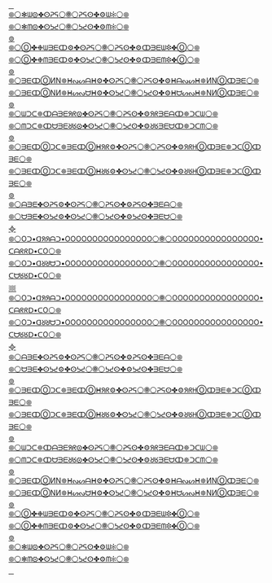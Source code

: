 ﻿[⠀](http://WEB.ARCHIVE.ORG/web/2if_/TBPCHAN.CZ/gd/src/1716539379419-5.txt)\
[𖣠](http://WEB.ARCHIVE.ⓄRG/web/O-YCNEUQERF-HTGNEL-EMIT-O-TIME-LENGTH-FREQUENCY-O.GLITCH.ME)[⚪](http://WEB.ARCHIVE.ⓄRG/web/20240523090428if_/https://iili.io/JsJJlwJ.png)[✻ᗯ⚙✤ⵙᕈᕋ](http://ARCHIVE.IS/VK.COM/club225755043)[⚪](http://WEB.ARCHIVE.ⓄRG/web/20240523090428if_/https://iili.io/JsJJlwJ.png)[🞋](http://WEB.ARCHIVE.ⓄRG/web/O-YCNEUQERF-HTGNEL-EMIT-O-TIME-LENGTH-FREQUENCY-O.GLITCH.ME)[⚪](http://WEB.ARCHIVE.ⓄRG/web/20240523090428if_/https://iili.io/JsJJlwJ.png)[ᕈᕋⵙ✤⚙ᗯ✻](http://ARCHIVE.IS/VK.COM/club225755043)[⚪](http://WEB.ARCHIVE.ⓄRG/web/20240523090428if_/https://iili.io/JsJJlwJ.png)[𖣠](http://WEB.ARCHIVE.ⓄRG/web/O-YCNEUQERF-HTGNEL-EMIT-O-TIME-LENGTH-FREQUENCY-O.GLITCH.ME)\
[𖣠](http://WEB.ARCHIVE.ⓄRG/web/O-YCNEUQERF-HTGNEL-EMIT-O-TIME-LENGTH-FREQUENCY-O.GLITCH.ME)[⚪](http://WEB.ARCHIVE.ⓄRG/web/20240523090428if_/https://iili.io/JsJJlwJ.png)[✻ᗰ⚙✤ⵙᕊᕍ](http://ARCHIVE.IS/VK.COM/club225755043)[⚪](http://WEB.ARCHIVE.ⓄRG/web/20240523090428if_/https://iili.io/JsJJlwJ.png)[🞋](http://WEB.ARCHIVE.ⓄRG/web/O-YCNEUQERF-HTGNEL-EMIT-O-TIME-LENGTH-FREQUENCY-O.GLITCH.ME)[⚪](http://WEB.ARCHIVE.ⓄRG/web/20240523090428if_/https://iili.io/JsJJlwJ.png)[ᕊᕍⵙ✤⚙ᗰ✻](http://ARCHIVE.IS/VK.COM/club225755043)[⚪](http://WEB.ARCHIVE.ⓄRG/web/20240523090428if_/https://iili.io/JsJJlwJ.png)[𖣠](http://WEB.ARCHIVE.ⓄRG/web/O-YCNEUQERF-HTGNEL-EMIT-O-TIME-LENGTH-FREQUENCY-O.GLITCH.ME)\
[⊚](http://ARCHIVE.IS/9BMtN/ec4c6daae0b2288ecdd07c1f9a45b6b541dac6d3.png)\
[𖣠](http://WEB.ARCHIVE.ⓄRG/web/O-YCNEUQERF-HTGNEL-EMIT-O-TIME-LENGTH-FREQUENCY-O.GLITCH.ME)[⚪](http://WEB.ARCHIVE.ⓄRG/web/20240523090428if_/https://iili.io/JsJJlwJ.png)[Ⓞ✤❉ᗯᗱᗴↀ⚙✤ⵙᕈᕋ](http://MEGALODON.JP/?all=1&url=http://web.archive.org/DEV.TO/OOOOOOOOOOOOOOOO/thothathotha-21o2)[⚪](http://WEB.ARCHIVE.ⓄRG/web/20240523090428if_/https://iili.io/JsJJlwJ.png)[🞋](http://WEB.ARCHIVE.ⓄRG/web/O-YCNEUQERF-HTGNEL-EMIT-O-TIME-LENGTH-FREQUENCY-O.GLITCH.ME)[⚪](http://WEB.ARCHIVE.ⓄRG/web/20240523090428if_/https://iili.io/JsJJlwJ.png)[ᕈᕋⵙ✤⚙ↀᗱᗴᗯ❉✤Ⓞ](http://MEGALODON.JP/?all=1&url=http://web.archive.org/DEV.TO/OOOOOOOOOOOOOOOO/thothathotha-21o2)[⚪](http://WEB.ARCHIVE.ⓄRG/web/20240523090428if_/https://iili.io/JsJJlwJ.png)[𖣠](http://WEB.ARCHIVE.ⓄRG/web/O-YCNEUQERF-HTGNEL-EMIT-O-TIME-LENGTH-FREQUENCY-O.GLITCH.ME)\
[𖣠](http://WEB.ARCHIVE.ⓄRG/web/O-YCNEUQERF-HTGNEL-EMIT-O-TIME-LENGTH-FREQUENCY-O.GLITCH.ME)[⚪](http://WEB.ARCHIVE.ⓄRG/web/20240523090428if_/https://iili.io/JsJJlwJ.png)[Ⓞ✤❉ᗰᗱᗴↀ⚙✤ⵙᕊᕍ](http://MEGALODON.JP/?all=1&url=http://web.archive.org/DEV.TO/OOOOOOOOOOOOOOOO/thothathotha-21o2)[⚪](http://WEB.ARCHIVE.ⓄRG/web/20240523090428if_/https://iili.io/JsJJlwJ.png)[🞋](http://WEB.ARCHIVE.ⓄRG/web/O-YCNEUQERF-HTGNEL-EMIT-O-TIME-LENGTH-FREQUENCY-O.GLITCH.ME)[⚪](http://WEB.ARCHIVE.ⓄRG/web/20240523090428if_/https://iili.io/JsJJlwJ.png)[ᕊᕍⵙ✤⚙ↀᗱᗴᗰ❉✤Ⓞ](http://MEGALODON.JP/?all=1&url=http://web.archive.org/DEV.TO/OOOOOOOOOOOOOOOO/thothathotha-21o2)[⚪](http://WEB.ARCHIVE.ⓄRG/web/20240523090428if_/https://iili.io/JsJJlwJ.png)[𖣠](http://WEB.ARCHIVE.ⓄRG/web/O-YCNEUQERF-HTGNEL-EMIT-O-TIME-LENGTH-FREQUENCY-O.GLITCH.ME)\
[⊚](http://ARCHIVE.IS/9BMtN/ec4c6daae0b2288ecdd07c1f9a45b6b541dac6d3.png)\
[𖣠](http://WEB.ARCHIVE.ⓄRG/web/O-YCNEUQERF-HTGNEL-EMIT-O-TIME-LENGTH-FREQUENCY-O.GLITCH.ME)[⚪](http://WEB.ARCHIVE.ⓄRG/web/20240523090428if_/https://iili.io/JsJJlwJ.png)[ᗱᗴↀⓄИN𖣓ᕼᔓᔕᗩᕼ⚙✤ⵙᕈᕋ](http://MEGALⓄDⓄN.JP/?all=1&url=http://web.archive.org/OOOOOOOOOOOOOOOO.HASHNODE.DEV/o-secnatsni-gnitsoh-yrotisoper-tig-o-git-repository-hosting-instances-o)[⚪](http://WEB.ARCHIVE.ⓄRG/web/20240523090428if_/https://iili.io/JsJJlwJ.png)[🞋](http://WEB.ARCHIVE.ⓄRG/web/O-YCNEUQERF-HTGNEL-EMIT-O-TIME-LENGTH-FREQUENCY-O.GLITCH.ME)[⚪](http://WEB.ARCHIVE.ⓄRG/web/20240523090428if_/https://iili.io/JsJJlwJ.png)[ᕈᕋⵙ✤⚙ᕼᗩᔓᔕᕼ𖣓ИNⓄↀᗱᗴ](http://MEGALⓄDⓄN.JP/?all=1&url=http://web.archive.org/OOOOOOOOOOOOOOOO.HASHNODE.DEV/o-secnatsni-gnitsoh-yrotisoper-tig-o-git-repository-hosting-instances-o)[⚪](http://WEB.ARCHIVE.ⓄRG/web/20240523090428if_/https://iili.io/JsJJlwJ.png)[𖣠](http://WEB.ARCHIVE.ⓄRG/web/O-YCNEUQERF-HTGNEL-EMIT-O-TIME-LENGTH-FREQUENCY-O.GLITCH.ME)\
[𖣠](http://WEB.ARCHIVE.ⓄRG/web/O-YCNEUQERF-HTGNEL-EMIT-O-TIME-LENGTH-FREQUENCY-O.GLITCH.ME)[⚪](http://WEB.ARCHIVE.ⓄRG/web/20240523090428if_/https://iili.io/JsJJlwJ.png)[ᗱᗴↀⓄNИ𖣓ᕼᔕᔓᗨᕼ⚙✤ⵙᕊᕍ](http://MEGALⓄDⓄN.JP/?all=1&url=http://web.archive.org/OOOOOOOOOOOOOOOO.HASHNODE.DEV/o-secnatsni-gnitsoh-yrotisoper-tig-o-git-repository-hosting-instances-o)[⚪](http://WEB.ARCHIVE.ⓄRG/web/20240523090428if_/https://iili.io/JsJJlwJ.png)[🞋](http://WEB.ARCHIVE.ⓄRG/web/O-YCNEUQERF-HTGNEL-EMIT-O-TIME-LENGTH-FREQUENCY-O.GLITCH.ME)[⚪](http://WEB.ARCHIVE.ⓄRG/web/20240523090428if_/https://iili.io/JsJJlwJ.png)[ᕊᕍⵙ✤⚙ᕼᗨᔕᔓᕼ𖣓NИⓄↀᗱᗴ](http://MEGALⓄDⓄN.JP/?all=1&url=http://web.archive.org/OOOOOOOOOOOOOOOO.HASHNODE.DEV/o-secnatsni-gnitsoh-yrotisoper-tig-o-git-repository-hosting-instances-o)[⚪](http://WEB.ARCHIVE.ⓄRG/web/20240523090428if_/https://iili.io/JsJJlwJ.png)[𖣠](http://WEB.ARCHIVE.ⓄRG/web/O-YCNEUQERF-HTGNEL-EMIT-O-TIME-LENGTH-FREQUENCY-O.GLITCH.ME)\
[⊚](http://ARCHIVE.IS/9BMtN/ec4c6daae0b2288ecdd07c1f9a45b6b541dac6d3.png)\
[𖣠](http://WEB.ARCHIVE.ⓄRG/web/O-YCNEUQERF-HTGNEL-EMIT-O-TIME-LENGTH-FREQUENCY-O.GLITCH.ME)[⚪](http://WEB.ARCHIVE.ⓄRG/web/20240523090428if_/https://iili.io/JsJJlwJ.png)[ᗯᑐᑕ𖣓ↀᗩᗱᗴᖆᖇ⚙✤ⵙᕈᕋ](http://ARCHIVE.IS/READ.CV/oooooooooooooooo/o----------------secnatsni----gnitsoh----yrotisoper----tig----------------o----------------git----repository----hosting----instances----------------o)[⚪](http://WEB.ARCHIVE.ⓄRG/web/20240523090428if_/https://iili.io/JsJJlwJ.png)[🞋](http://WEB.ARCHIVE.ⓄRG/web/O-YCNEUQERF-HTGNEL-EMIT-O-TIME-LENGTH-FREQUENCY-O.GLITCH.ME)[⚪](http://WEB.ARCHIVE.ⓄRG/web/20240523090428if_/https://iili.io/JsJJlwJ.png)[ᕈᕋⵙ✤⚙ᖆᖇᗱᗴᗩↀ𖣓ᑐᑕᗯ](http://ARCHIVE.IS/READ.CV/oooooooooooooooo/o----------------secnatsni----gnitsoh----yrotisoper----tig----------------o----------------git----repository----hosting----instances----------------o)[⚪](http://WEB.ARCHIVE.ⓄRG/web/20240523090428if_/https://iili.io/JsJJlwJ.png)[𖣠](http://WEB.ARCHIVE.ⓄRG/web/O-YCNEUQERF-HTGNEL-EMIT-O-TIME-LENGTH-FREQUENCY-O.GLITCH.ME)\
[𖣠](http://WEB.ARCHIVE.ⓄRG/web/O-YCNEUQERF-HTGNEL-EMIT-O-TIME-LENGTH-FREQUENCY-O.GLITCH.ME)[⚪](http://WEB.ARCHIVE.ⓄRG/web/20240523090428if_/https://iili.io/JsJJlwJ.png)[ᗰᑐᑕ𖣓ↀᗨᗱᗴᖈᖉ⚙✤ⵙᕊᕍ](http://ARCHIVE.IS/READ.CV/oooooooooooooooo/o----------------secnatsni----gnitsoh----yrotisoper----tig----------------o----------------git----repository----hosting----instances----------------o)[⚪](http://WEB.ARCHIVE.ⓄRG/web/20240523090428if_/https://iili.io/JsJJlwJ.png)[🞋](http://WEB.ARCHIVE.ⓄRG/web/O-YCNEUQERF-HTGNEL-EMIT-O-TIME-LENGTH-FREQUENCY-O.GLITCH.ME)[⚪](http://WEB.ARCHIVE.ⓄRG/web/20240523090428if_/https://iili.io/JsJJlwJ.png)[ᕊᕍⵙ✤⚙ᖈᖉᗱᗴᗨↀ𖣓ᑐᑕᗰ](http://ARCHIVE.IS/READ.CV/oooooooooooooooo/o----------------secnatsni----gnitsoh----yrotisoper----tig----------------o----------------git----repository----hosting----instances----------------o)[⚪](http://WEB.ARCHIVE.ⓄRG/web/20240523090428if_/https://iili.io/JsJJlwJ.png)[𖣠](http://WEB.ARCHIVE.ⓄRG/web/O-YCNEUQERF-HTGNEL-EMIT-O-TIME-LENGTH-FREQUENCY-O.GLITCH.ME)\
[⊚](http://ARCHIVE.IS/9BMtN/ec4c6daae0b2288ecdd07c1f9a45b6b541dac6d3.png)\
[𖣠](http://WEB.ARCHIVE.ⓄRG/web/O-YCNEUQERF-HTGNEL-EMIT-O-TIME-LENGTH-FREQUENCY-O.GLITCH.ME)[⚪](http://WEB.ARCHIVE.ⓄRG/web/20240523090428if_/https://iili.io/JsJJlwJ.png)[ᗱᗴↀⓄᑐᑕ𖣓ᗱᗴↀⓄᕼᖆᖇ⚙✤ⵙᕈᕋ](http://WEB.ARCHIVE.ⓄRG/web/2/CODE.RHODECODE.COM/u/O/O/O/files/%E2%A0%80/%F0%96%A3%A0%E2%9A%AA%E1%94%93%E1%94%95%E1%B4%A5%E1%97%B1%E1%97%B4%E1%99%81%E1%97%A9%E2%9C%A4%E1%94%93%E1%94%95%D0%98N%EA%96%B4%E2%9A%AA%F0%94%97%A2%E2%9A%AA%F0%9F%9E%8B%E2%9A%AA%F0%94%97%A2%E2%9A%AA%EA%96%B4%D0%98N%E1%94%93%E1%94%95%E2%9C%A4%E1%97%A9%E1%99%81%E1%97%B1%E1%97%B4%E1%B4%A5%E1%94%93%E1%94%95%E2%9A%AA%F0%96%A3%A0/%F0%96%A3%A0%E2%9A%AA%E1%94%93%E1%94%95%E1%97%B1%E1%97%B4%E1%91%90%E1%91%95%D0%98N%E1%97%A9%E2%9C%A4%E1%94%93%E1%94%95%D0%98N%E2%B5%99%F0%96%A3%93%E1%95%A4%E1%95%A6%D0%98N%E2%B5%99%E2%9C%A4%E1%94%93%E1%94%95%E2%93%84%EC%98%B7%F0%96%A3%93%E1%A8%9F%E1%B4%A5%E2%93%84%E2%9C%A4%E2%B5%99%E1%94%93%E1%94%95%E2%93%84%DF%A6%E1%97%B1%E1%97%B4%E1%B4%A5%F0%96%A3%93%E2%9C%A4%E2%B5%99%E1%95%A4%E1%95%A6%E2%9A%AA%F0%94%97%A2%E2%9A%AA%F0%9F%9E%8B%E2%9A%AA%F0%94%97%A2%E2%9A%AA%E1%95%A4%E1%95%A6%E2%B5%99%E2%9C%A4%F0%96%A3%93%E1%B4%A5%E1%97%B1%E1%97%B4%DF%A6%E2%93%84%E1%94%93%E1%94%95%E2%B5%99%E2%9C%A4%E2%93%84%E1%B4%A5%E1%A8%9F%F0%96%A3%93%EC%98%B7%E2%93%84%E1%94%93%E1%94%95%E2%9C%A4%E2%B5%99%D0%98N%E1%95%A4%E1%95%A6%F0%96%A3%93%E2%B5%99%D0%98N%E1%94%93%E1%94%95%E2%9C%A4%E1%97%A9%D0%98N%E1%91%90%E1%91%95%E1%97%B1%E1%97%B4%E1%94%93%E1%94%95%E2%9A%AA%F0%96%A3%A0)[⚪](http://WEB.ARCHIVE.ⓄRG/web/20240523090428if_/https://iili.io/JsJJlwJ.png)[🞋](http://WEB.ARCHIVE.ⓄRG/web/O-YCNEUQERF-HTGNEL-EMIT-O-TIME-LENGTH-FREQUENCY-O.GLITCH.ME)[⚪](http://WEB.ARCHIVE.ⓄRG/web/20240523090428if_/https://iili.io/JsJJlwJ.png)[ᕈᕋⵙ✤⚙ᖆᖇᕼⓄↀᗱᗴ𖣓ᑐᑕⓄↀᗱᗴ](http://WEB.ARCHIVE.ⓄRG/web/2/CODE.RHODECODE.COM/u/O/O/O/files/%E2%A0%80/%F0%96%A3%A0%E2%9A%AA%E1%94%93%E1%94%95%E1%B4%A5%E1%97%B1%E1%97%B4%E1%99%81%E1%97%A9%E2%9C%A4%E1%94%93%E1%94%95%D0%98N%EA%96%B4%E2%9A%AA%F0%94%97%A2%E2%9A%AA%F0%9F%9E%8B%E2%9A%AA%F0%94%97%A2%E2%9A%AA%EA%96%B4%D0%98N%E1%94%93%E1%94%95%E2%9C%A4%E1%97%A9%E1%99%81%E1%97%B1%E1%97%B4%E1%B4%A5%E1%94%93%E1%94%95%E2%9A%AA%F0%96%A3%A0/%F0%96%A3%A0%E2%9A%AA%E1%94%93%E1%94%95%E1%97%B1%E1%97%B4%E1%91%90%E1%91%95%D0%98N%E1%97%A9%E2%9C%A4%E1%94%93%E1%94%95%D0%98N%E2%B5%99%F0%96%A3%93%E1%95%A4%E1%95%A6%D0%98N%E2%B5%99%E2%9C%A4%E1%94%93%E1%94%95%E2%93%84%EC%98%B7%F0%96%A3%93%E1%A8%9F%E1%B4%A5%E2%93%84%E2%9C%A4%E2%B5%99%E1%94%93%E1%94%95%E2%93%84%DF%A6%E1%97%B1%E1%97%B4%E1%B4%A5%F0%96%A3%93%E2%9C%A4%E2%B5%99%E1%95%A4%E1%95%A6%E2%9A%AA%F0%94%97%A2%E2%9A%AA%F0%9F%9E%8B%E2%9A%AA%F0%94%97%A2%E2%9A%AA%E1%95%A4%E1%95%A6%E2%B5%99%E2%9C%A4%F0%96%A3%93%E1%B4%A5%E1%97%B1%E1%97%B4%DF%A6%E2%93%84%E1%94%93%E1%94%95%E2%B5%99%E2%9C%A4%E2%93%84%E1%B4%A5%E1%A8%9F%F0%96%A3%93%EC%98%B7%E2%93%84%E1%94%93%E1%94%95%E2%9C%A4%E2%B5%99%D0%98N%E1%95%A4%E1%95%A6%F0%96%A3%93%E2%B5%99%D0%98N%E1%94%93%E1%94%95%E2%9C%A4%E1%97%A9%D0%98N%E1%91%90%E1%91%95%E1%97%B1%E1%97%B4%E1%94%93%E1%94%95%E2%9A%AA%F0%96%A3%A0)[⚪](http://WEB.ARCHIVE.ⓄRG/web/20240523090428if_/https://iili.io/JsJJlwJ.png)[𖣠](http://WEB.ARCHIVE.ⓄRG/web/O-YCNEUQERF-HTGNEL-EMIT-O-TIME-LENGTH-FREQUENCY-O.GLITCH.ME)\
[𖣠](http://WEB.ARCHIVE.ⓄRG/web/O-YCNEUQERF-HTGNEL-EMIT-O-TIME-LENGTH-FREQUENCY-O.GLITCH.ME)[⚪](http://WEB.ARCHIVE.ⓄRG/web/20240523090428if_/https://iili.io/JsJJlwJ.png)[ᗱᗴↀⓄᑐᑕ𖣓ᗱᗴↀⓄᕼᖈᖉ⚙✤ⵙᕊᕍ](http://WEB.ARCHIVE.ⓄRG/web/2/CODE.RHODECODE.COM/u/O/O/O/files/%E2%A0%80/%F0%96%A3%A0%E2%9A%AA%E1%94%93%E1%94%95%E1%B4%A5%E1%97%B1%E1%97%B4%E1%99%81%E1%97%A9%E2%9C%A4%E1%94%93%E1%94%95%D0%98N%EA%96%B4%E2%9A%AA%F0%94%97%A2%E2%9A%AA%F0%9F%9E%8B%E2%9A%AA%F0%94%97%A2%E2%9A%AA%EA%96%B4%D0%98N%E1%94%93%E1%94%95%E2%9C%A4%E1%97%A9%E1%99%81%E1%97%B1%E1%97%B4%E1%B4%A5%E1%94%93%E1%94%95%E2%9A%AA%F0%96%A3%A0/%F0%96%A3%A0%E2%9A%AA%E1%94%93%E1%94%95%E1%97%B1%E1%97%B4%E1%91%90%E1%91%95%D0%98N%E1%97%A9%E2%9C%A4%E1%94%93%E1%94%95%D0%98N%E2%B5%99%F0%96%A3%93%E1%95%A4%E1%95%A6%D0%98N%E2%B5%99%E2%9C%A4%E1%94%93%E1%94%95%E2%93%84%EC%98%B7%F0%96%A3%93%E1%A8%9F%E1%B4%A5%E2%93%84%E2%9C%A4%E2%B5%99%E1%94%93%E1%94%95%E2%93%84%DF%A6%E1%97%B1%E1%97%B4%E1%B4%A5%F0%96%A3%93%E2%9C%A4%E2%B5%99%E1%95%A4%E1%95%A6%E2%9A%AA%F0%94%97%A2%E2%9A%AA%F0%9F%9E%8B%E2%9A%AA%F0%94%97%A2%E2%9A%AA%E1%95%A4%E1%95%A6%E2%B5%99%E2%9C%A4%F0%96%A3%93%E1%B4%A5%E1%97%B1%E1%97%B4%DF%A6%E2%93%84%E1%94%93%E1%94%95%E2%B5%99%E2%9C%A4%E2%93%84%E1%B4%A5%E1%A8%9F%F0%96%A3%93%EC%98%B7%E2%93%84%E1%94%93%E1%94%95%E2%9C%A4%E2%B5%99%D0%98N%E1%95%A4%E1%95%A6%F0%96%A3%93%E2%B5%99%D0%98N%E1%94%93%E1%94%95%E2%9C%A4%E1%97%A9%D0%98N%E1%91%90%E1%91%95%E1%97%B1%E1%97%B4%E1%94%93%E1%94%95%E2%9A%AA%F0%96%A3%A0)[⚪](http://WEB.ARCHIVE.ⓄRG/web/20240523090428if_/https://iili.io/JsJJlwJ.png)[🞋](http://WEB.ARCHIVE.ⓄRG/web/O-YCNEUQERF-HTGNEL-EMIT-O-TIME-LENGTH-FREQUENCY-O.GLITCH.ME)[⚪](http://WEB.ARCHIVE.ⓄRG/web/20240523090428if_/https://iili.io/JsJJlwJ.png)[ᕊᕍⵙ✤⚙ᖈᖉᕼⓄↀᗱᗴ𖣓ᑐᑕⓄↀᗱᗴ](http://WEB.ARCHIVE.ⓄRG/web/2/CODE.RHODECODE.COM/u/O/O/O/files/%E2%A0%80/%F0%96%A3%A0%E2%9A%AA%E1%94%93%E1%94%95%E1%B4%A5%E1%97%B1%E1%97%B4%E1%99%81%E1%97%A9%E2%9C%A4%E1%94%93%E1%94%95%D0%98N%EA%96%B4%E2%9A%AA%F0%94%97%A2%E2%9A%AA%F0%9F%9E%8B%E2%9A%AA%F0%94%97%A2%E2%9A%AA%EA%96%B4%D0%98N%E1%94%93%E1%94%95%E2%9C%A4%E1%97%A9%E1%99%81%E1%97%B1%E1%97%B4%E1%B4%A5%E1%94%93%E1%94%95%E2%9A%AA%F0%96%A3%A0/%F0%96%A3%A0%E2%9A%AA%E1%94%93%E1%94%95%E1%97%B1%E1%97%B4%E1%91%90%E1%91%95%D0%98N%E1%97%A9%E2%9C%A4%E1%94%93%E1%94%95%D0%98N%E2%B5%99%F0%96%A3%93%E1%95%A4%E1%95%A6%D0%98N%E2%B5%99%E2%9C%A4%E1%94%93%E1%94%95%E2%93%84%EC%98%B7%F0%96%A3%93%E1%A8%9F%E1%B4%A5%E2%93%84%E2%9C%A4%E2%B5%99%E1%94%93%E1%94%95%E2%93%84%DF%A6%E1%97%B1%E1%97%B4%E1%B4%A5%F0%96%A3%93%E2%9C%A4%E2%B5%99%E1%95%A4%E1%95%A6%E2%9A%AA%F0%94%97%A2%E2%9A%AA%F0%9F%9E%8B%E2%9A%AA%F0%94%97%A2%E2%9A%AA%E1%95%A4%E1%95%A6%E2%B5%99%E2%9C%A4%F0%96%A3%93%E1%B4%A5%E1%97%B1%E1%97%B4%DF%A6%E2%93%84%E1%94%93%E1%94%95%E2%B5%99%E2%9C%A4%E2%93%84%E1%B4%A5%E1%A8%9F%F0%96%A3%93%EC%98%B7%E2%93%84%E1%94%93%E1%94%95%E2%9C%A4%E2%B5%99%D0%98N%E1%95%A4%E1%95%A6%F0%96%A3%93%E2%B5%99%D0%98N%E1%94%93%E1%94%95%E2%9C%A4%E1%97%A9%D0%98N%E1%91%90%E1%91%95%E1%97%B1%E1%97%B4%E1%94%93%E1%94%95%E2%9A%AA%F0%96%A3%A0)[⚪](http://WEB.ARCHIVE.ⓄRG/web/20240523090428if_/https://iili.io/JsJJlwJ.png)[𖣠](http://WEB.ARCHIVE.ⓄRG/web/O-YCNEUQERF-HTGNEL-EMIT-O-TIME-LENGTH-FREQUENCY-O.GLITCH.ME)\
[⊚](http://ARCHIVE.IS/9BMtN/ec4c6daae0b2288ecdd07c1f9a45b6b541dac6d3.png)\
[𖣠](http://WEB.ARCHIVE.ⓄRG/web/O-YCNEUQERF-HTGNEL-EMIT-O-TIME-LENGTH-FREQUENCY-O.GLITCH.ME)[⚪](http://WEB.ARCHIVE.ⓄRG/web/20240523090428if_/https://iili.io/JsJJlwJ.png)[ᗩᗱᗴ✤ⵙᕈᕋ⚙✤ⵙᕈᕋ](http://WEB.ARCHIVE.ⓄRG/web/2/GITEA.LOLUMI.COM/O/O/blame/branch/%E2%A0%80/%F0%96%A3%A0%E2%9A%AA%E1%94%93%E1%94%95%E1%B4%A5%E1%97%B1%E1%97%B4%E1%99%81%E1%97%A9%E2%9C%A4%E1%94%93%E1%94%95%D0%98N%EA%96%B4%E2%9A%AA%F0%94%97%A2%E2%9A%AA%F0%9F%9E%8B%E2%9A%AA%F0%94%97%A2%E2%9A%AA%EA%96%B4%D0%98N%E1%94%93%E1%94%95%E2%9C%A4%E1%97%A9%E1%99%81%E1%97%B1%E1%97%B4%E1%B4%A5%E1%94%93%E1%94%95%E2%9A%AA%F0%96%A3%A0/%F0%96%A3%A0%E2%9A%AA%E1%94%93%E1%94%95%E1%97%B1%E1%97%B4%E1%91%90%E1%91%95%D0%98N%E1%97%A9%E2%9C%A4%E1%94%93%E1%94%95%D0%98N%E2%B5%99%F0%96%A3%93%E1%95%A4%E1%95%A6%D0%98N%E2%B5%99%E2%9C%A4%E1%94%93%E1%94%95%E2%93%84%EC%98%B7%F0%96%A3%93%E1%A8%9F%E1%B4%A5%E2%93%84%E2%9C%A4%E2%B5%99%E1%94%93%E1%94%95%E2%93%84%DF%A6%E1%97%B1%E1%97%B4%E1%B4%A5%F0%96%A3%93%E2%9C%A4%E2%B5%99%E1%95%A4%E1%95%A6%E2%9A%AA%F0%94%97%A2%E2%9A%AA%F0%9F%9E%8B%E2%9A%AA%F0%94%97%A2%E2%9A%AA%E1%95%A4%E1%95%A6%E2%B5%99%E2%9C%A4%F0%96%A3%93%E1%B4%A5%E1%97%B1%E1%97%B4%DF%A6%E2%93%84%E1%94%93%E1%94%95%E2%B5%99%E2%9C%A4%E2%93%84%E1%B4%A5%E1%A8%9F%F0%96%A3%93%EC%98%B7%E2%93%84%E1%94%93%E1%94%95%E2%9C%A4%E2%B5%99%D0%98N%E1%95%A4%E1%95%A6%F0%96%A3%93%E2%B5%99%D0%98N%E1%94%93%E1%94%95%E2%9C%A4%E1%97%A9%D0%98N%E1%91%90%E1%91%95%E1%97%B1%E1%97%B4%E1%94%93%E1%94%95%E2%9A%AA%F0%96%A3%A0)[⚪](http://WEB.ARCHIVE.ⓄRG/web/20240523090428if_/https://iili.io/JsJJlwJ.png)[🞋](http://WEB.ARCHIVE.ⓄRG/web/O-YCNEUQERF-HTGNEL-EMIT-O-TIME-LENGTH-FREQUENCY-O.GLITCH.ME)[⚪](http://WEB.ARCHIVE.ⓄRG/web/20240523090428if_/https://iili.io/JsJJlwJ.png)[ᕈᕋⵙ✤⚙ᕈᕋⵙ✤ᗱᗴᗩ](http://WEB.ARCHIVE.ⓄRG/web/2/GITEA.LOLUMI.COM/O/O/blame/branch/%E2%A0%80/%F0%96%A3%A0%E2%9A%AA%E1%94%93%E1%94%95%E1%B4%A5%E1%97%B1%E1%97%B4%E1%99%81%E1%97%A9%E2%9C%A4%E1%94%93%E1%94%95%D0%98N%EA%96%B4%E2%9A%AA%F0%94%97%A2%E2%9A%AA%F0%9F%9E%8B%E2%9A%AA%F0%94%97%A2%E2%9A%AA%EA%96%B4%D0%98N%E1%94%93%E1%94%95%E2%9C%A4%E1%97%A9%E1%99%81%E1%97%B1%E1%97%B4%E1%B4%A5%E1%94%93%E1%94%95%E2%9A%AA%F0%96%A3%A0/%F0%96%A3%A0%E2%9A%AA%E1%94%93%E1%94%95%E1%97%B1%E1%97%B4%E1%91%90%E1%91%95%D0%98N%E1%97%A9%E2%9C%A4%E1%94%93%E1%94%95%D0%98N%E2%B5%99%F0%96%A3%93%E1%95%A4%E1%95%A6%D0%98N%E2%B5%99%E2%9C%A4%E1%94%93%E1%94%95%E2%93%84%EC%98%B7%F0%96%A3%93%E1%A8%9F%E1%B4%A5%E2%93%84%E2%9C%A4%E2%B5%99%E1%94%93%E1%94%95%E2%93%84%DF%A6%E1%97%B1%E1%97%B4%E1%B4%A5%F0%96%A3%93%E2%9C%A4%E2%B5%99%E1%95%A4%E1%95%A6%E2%9A%AA%F0%94%97%A2%E2%9A%AA%F0%9F%9E%8B%E2%9A%AA%F0%94%97%A2%E2%9A%AA%E1%95%A4%E1%95%A6%E2%B5%99%E2%9C%A4%F0%96%A3%93%E1%B4%A5%E1%97%B1%E1%97%B4%DF%A6%E2%93%84%E1%94%93%E1%94%95%E2%B5%99%E2%9C%A4%E2%93%84%E1%B4%A5%E1%A8%9F%F0%96%A3%93%EC%98%B7%E2%93%84%E1%94%93%E1%94%95%E2%9C%A4%E2%B5%99%D0%98N%E1%95%A4%E1%95%A6%F0%96%A3%93%E2%B5%99%D0%98N%E1%94%93%E1%94%95%E2%9C%A4%E1%97%A9%D0%98N%E1%91%90%E1%91%95%E1%97%B1%E1%97%B4%E1%94%93%E1%94%95%E2%9A%AA%F0%96%A3%A0)[⚪](http://WEB.ARCHIVE.ⓄRG/web/20240523090428if_/https://iili.io/JsJJlwJ.png)[𖣠](http://WEB.ARCHIVE.ⓄRG/web/O-YCNEUQERF-HTGNEL-EMIT-O-TIME-LENGTH-FREQUENCY-O.GLITCH.ME)\
[𖣠](http://WEB.ARCHIVE.ⓄRG/web/O-YCNEUQERF-HTGNEL-EMIT-O-TIME-LENGTH-FREQUENCY-O.GLITCH.ME)[⚪](http://WEB.ARCHIVE.ⓄRG/web/20240523090428if_/https://iili.io/JsJJlwJ.png)[ᗨᗱᗴ✤ⵙᕊᕍ⚙✤ⵙᕊᕍ](http://WEB.ARCHIVE.ⓄRG/web/2/GITEA.LOLUMI.COM/O/O/blame/branch/%E2%A0%80/%F0%96%A3%A0%E2%9A%AA%E1%94%93%E1%94%95%E1%B4%A5%E1%97%B1%E1%97%B4%E1%99%81%E1%97%A9%E2%9C%A4%E1%94%93%E1%94%95%D0%98N%EA%96%B4%E2%9A%AA%F0%94%97%A2%E2%9A%AA%F0%9F%9E%8B%E2%9A%AA%F0%94%97%A2%E2%9A%AA%EA%96%B4%D0%98N%E1%94%93%E1%94%95%E2%9C%A4%E1%97%A9%E1%99%81%E1%97%B1%E1%97%B4%E1%B4%A5%E1%94%93%E1%94%95%E2%9A%AA%F0%96%A3%A0/%F0%96%A3%A0%E2%9A%AA%E1%94%93%E1%94%95%E1%97%B1%E1%97%B4%E1%91%90%E1%91%95%D0%98N%E1%97%A9%E2%9C%A4%E1%94%93%E1%94%95%D0%98N%E2%B5%99%F0%96%A3%93%E1%95%A4%E1%95%A6%D0%98N%E2%B5%99%E2%9C%A4%E1%94%93%E1%94%95%E2%93%84%EC%98%B7%F0%96%A3%93%E1%A8%9F%E1%B4%A5%E2%93%84%E2%9C%A4%E2%B5%99%E1%94%93%E1%94%95%E2%93%84%DF%A6%E1%97%B1%E1%97%B4%E1%B4%A5%F0%96%A3%93%E2%9C%A4%E2%B5%99%E1%95%A4%E1%95%A6%E2%9A%AA%F0%94%97%A2%E2%9A%AA%F0%9F%9E%8B%E2%9A%AA%F0%94%97%A2%E2%9A%AA%E1%95%A4%E1%95%A6%E2%B5%99%E2%9C%A4%F0%96%A3%93%E1%B4%A5%E1%97%B1%E1%97%B4%DF%A6%E2%93%84%E1%94%93%E1%94%95%E2%B5%99%E2%9C%A4%E2%93%84%E1%B4%A5%E1%A8%9F%F0%96%A3%93%EC%98%B7%E2%93%84%E1%94%93%E1%94%95%E2%9C%A4%E2%B5%99%D0%98N%E1%95%A4%E1%95%A6%F0%96%A3%93%E2%B5%99%D0%98N%E1%94%93%E1%94%95%E2%9C%A4%E1%97%A9%D0%98N%E1%91%90%E1%91%95%E1%97%B1%E1%97%B4%E1%94%93%E1%94%95%E2%9A%AA%F0%96%A3%A0)[⚪](http://WEB.ARCHIVE.ⓄRG/web/20240523090428if_/https://iili.io/JsJJlwJ.png)[🞋](http://WEB.ARCHIVE.ⓄRG/web/O-YCNEUQERF-HTGNEL-EMIT-O-TIME-LENGTH-FREQUENCY-O.GLITCH.ME)[⚪](http://WEB.ARCHIVE.ⓄRG/web/20240523090428if_/https://iili.io/JsJJlwJ.png)[ᕊᕍⵙ✤⚙ᕊᕍⵙ✤ᗱᗴᗨ](http://WEB.ARCHIVE.ⓄRG/web/2/GITEA.LOLUMI.COM/O/O/blame/branch/%E2%A0%80/%F0%96%A3%A0%E2%9A%AA%E1%94%93%E1%94%95%E1%B4%A5%E1%97%B1%E1%97%B4%E1%99%81%E1%97%A9%E2%9C%A4%E1%94%93%E1%94%95%D0%98N%EA%96%B4%E2%9A%AA%F0%94%97%A2%E2%9A%AA%F0%9F%9E%8B%E2%9A%AA%F0%94%97%A2%E2%9A%AA%EA%96%B4%D0%98N%E1%94%93%E1%94%95%E2%9C%A4%E1%97%A9%E1%99%81%E1%97%B1%E1%97%B4%E1%B4%A5%E1%94%93%E1%94%95%E2%9A%AA%F0%96%A3%A0/%F0%96%A3%A0%E2%9A%AA%E1%94%93%E1%94%95%E1%97%B1%E1%97%B4%E1%91%90%E1%91%95%D0%98N%E1%97%A9%E2%9C%A4%E1%94%93%E1%94%95%D0%98N%E2%B5%99%F0%96%A3%93%E1%95%A4%E1%95%A6%D0%98N%E2%B5%99%E2%9C%A4%E1%94%93%E1%94%95%E2%93%84%EC%98%B7%F0%96%A3%93%E1%A8%9F%E1%B4%A5%E2%93%84%E2%9C%A4%E2%B5%99%E1%94%93%E1%94%95%E2%93%84%DF%A6%E1%97%B1%E1%97%B4%E1%B4%A5%F0%96%A3%93%E2%9C%A4%E2%B5%99%E1%95%A4%E1%95%A6%E2%9A%AA%F0%94%97%A2%E2%9A%AA%F0%9F%9E%8B%E2%9A%AA%F0%94%97%A2%E2%9A%AA%E1%95%A4%E1%95%A6%E2%B5%99%E2%9C%A4%F0%96%A3%93%E1%B4%A5%E1%97%B1%E1%97%B4%DF%A6%E2%93%84%E1%94%93%E1%94%95%E2%B5%99%E2%9C%A4%E2%93%84%E1%B4%A5%E1%A8%9F%F0%96%A3%93%EC%98%B7%E2%93%84%E1%94%93%E1%94%95%E2%9C%A4%E2%B5%99%D0%98N%E1%95%A4%E1%95%A6%F0%96%A3%93%E2%B5%99%D0%98N%E1%94%93%E1%94%95%E2%9C%A4%E1%97%A9%D0%98N%E1%91%90%E1%91%95%E1%97%B1%E1%97%B4%E1%94%93%E1%94%95%E2%9A%AA%F0%96%A3%A0)[⚪](http://WEB.ARCHIVE.ⓄRG/web/20240523090428if_/https://iili.io/JsJJlwJ.png)[𖣠](http://WEB.ARCHIVE.ⓄRG/web/O-YCNEUQERF-HTGNEL-EMIT-O-TIME-LENGTH-FREQUENCY-O.GLITCH.ME)\
[᳀](http://WEB.ARCHIVE.ⓄRG/web/20240415191501if_/https://iili.io/JvbWDZb.png)\
[𖣠](http://WEB.ARCHIVE.ⓄRG/web/O-YCNEUQERF-HTGNEL-EMIT-O-TIME-LENGTH-FREQUENCY-O.GLITCH.ME)[⚪](http://WEB.ARCHIVE.ⓄRG/web/20240523090428if_/https://iili.io/JsJJlwJ.png)[Oᑐ•ᗡᖆᖆᗩᑐ•OOOOOOOOOOOOOOOO](http://ARCHIVE.IS/OOOOOOOOOOOOOOOO.CARRD.CO)[⚪](http://WEB.ARCHIVE.ⓄRG/web/20240523090428if_/https://iili.io/JsJJlwJ.png)[🞋](http://WEB.ARCHIVE.ⓄRG/web/O-YCNEUQERF-HTGNEL-EMIT-O-TIME-LENGTH-FREQUENCY-O.GLITCH.ME)[⚪](http://WEB.ARCHIVE.ⓄRG/web/20240523090428if_/https://iili.io/JsJJlwJ.png)[OOOOOOOOOOOOOOOO•ᑕᗩᖇᖇᗞ•ᑕO](http://ARCHIVE.IS/OOOOOOOOOOOOOOOO.CARRD.CO)[⚪](http://WEB.ARCHIVE.ⓄRG/web/20240523090428if_/https://iili.io/JsJJlwJ.png)[𖣠](http://WEB.ARCHIVE.ⓄRG/web/O-YCNEUQERF-HTGNEL-EMIT-O-TIME-LENGTH-FREQUENCY-O.GLITCH.ME)\
[𖣠](http://WEB.ARCHIVE.ⓄRG/web/O-YCNEUQERF-HTGNEL-EMIT-O-TIME-LENGTH-FREQUENCY-O.GLITCH.ME)[⚪](http://WEB.ARCHIVE.ⓄRG/web/20240523090428if_/https://iili.io/JsJJlwJ.png)[Oᑐ•ᗡᖈᖈᗨᑐ•OOOOOOOOOOOOOOOO](http://ARCHIVE.IS/OOOOOOOOOOOOOOOO.CARRD.CO)[⚪](http://WEB.ARCHIVE.ⓄRG/web/20240523090428if_/https://iili.io/JsJJlwJ.png)[🞋](http://WEB.ARCHIVE.ⓄRG/web/O-YCNEUQERF-HTGNEL-EMIT-O-TIME-LENGTH-FREQUENCY-O.GLITCH.ME)[⚪](http://WEB.ARCHIVE.ⓄRG/web/20240523090428if_/https://iili.io/JsJJlwJ.png)[OOOOOOOOOOOOOOOO•ᑕᗨᖉᖉᗞ•ᑕO](http://ARCHIVE.IS/OOOOOOOOOOOOOOOO.CARRD.CO)[⚪](http://WEB.ARCHIVE.ⓄRG/web/20240523090428if_/https://iili.io/JsJJlwJ.png)[𖣠](http://WEB.ARCHIVE.ⓄRG/web/O-YCNEUQERF-HTGNEL-EMIT-O-TIME-LENGTH-FREQUENCY-O.GLITCH.ME)\
[𔗢](http://WEB.ARCHIVE.ⓄRG/web/20240508062923if_/https://iili.io/JredHZP.png)\
[𖣠](http://WEB.ARCHIVE.ⓄRG/web/O-YCNEUQERF-HTGNEL-EMIT-O-TIME-LENGTH-FREQUENCY-O.GLITCH.ME)[⚪](http://WEB.ARCHIVE.ⓄRG/web/20240523090428if_/https://iili.io/JsJJlwJ.png)[Oᑐ•ᗡᖆᖆᗩᑐ•OOOOOOOOOOOOOOOO](http://ARCHIVE.IS/OOOOOOOOOOOOOOOO.CARRD.CO)[⚪](http://WEB.ARCHIVE.ⓄRG/web/20240523090428if_/https://iili.io/JsJJlwJ.png)[🞋](http://WEB.ARCHIVE.ⓄRG/web/O-YCNEUQERF-HTGNEL-EMIT-O-TIME-LENGTH-FREQUENCY-O.GLITCH.ME)[⚪](http://WEB.ARCHIVE.ⓄRG/web/20240523090428if_/https://iili.io/JsJJlwJ.png)[OOOOOOOOOOOOOOOO•ᑕᗩᖇᖇᗞ•ᑕO](http://ARCHIVE.IS/OOOOOOOOOOOOOOOO.CARRD.CO)[⚪](http://WEB.ARCHIVE.ⓄRG/web/20240523090428if_/https://iili.io/JsJJlwJ.png)[𖣠](http://WEB.ARCHIVE.ⓄRG/web/O-YCNEUQERF-HTGNEL-EMIT-O-TIME-LENGTH-FREQUENCY-O.GLITCH.ME)\
[𖣠](http://WEB.ARCHIVE.ⓄRG/web/O-YCNEUQERF-HTGNEL-EMIT-O-TIME-LENGTH-FREQUENCY-O.GLITCH.ME)[⚪](http://WEB.ARCHIVE.ⓄRG/web/20240523090428if_/https://iili.io/JsJJlwJ.png)[Oᑐ•ᗡᖈᖈᗨᑐ•OOOOOOOOOOOOOOOO](http://ARCHIVE.IS/OOOOOOOOOOOOOOOO.CARRD.CO)[⚪](http://WEB.ARCHIVE.ⓄRG/web/20240523090428if_/https://iili.io/JsJJlwJ.png)[🞋](http://WEB.ARCHIVE.ⓄRG/web/O-YCNEUQERF-HTGNEL-EMIT-O-TIME-LENGTH-FREQUENCY-O.GLITCH.ME)[⚪](http://WEB.ARCHIVE.ⓄRG/web/20240523090428if_/https://iili.io/JsJJlwJ.png)[OOOOOOOOOOOOOOOO•ᑕᗨᖉᖉᗞ•ᑕO](http://ARCHIVE.IS/OOOOOOOOOOOOOOOO.CARRD.CO)[⚪](http://WEB.ARCHIVE.ⓄRG/web/20240523090428if_/https://iili.io/JsJJlwJ.png)[𖣠](http://WEB.ARCHIVE.ⓄRG/web/O-YCNEUQERF-HTGNEL-EMIT-O-TIME-LENGTH-FREQUENCY-O.GLITCH.ME)\
[᳀](http://WEB.ARCHIVE.ⓄRG/web/20240415191501if_/https://iili.io/JvbWDZb.png)\
[𖣠](http://WEB.ARCHIVE.ⓄRG/web/O-YCNEUQERF-HTGNEL-EMIT-O-TIME-LENGTH-FREQUENCY-O.GLITCH.ME)[⚪](http://WEB.ARCHIVE.ⓄRG/web/20240523090428if_/https://iili.io/JsJJlwJ.png)[ᗩᗱᗴ✤ⵙᕈᕋ⚙✤ⵙᕈᕋ](http://WEB.ARCHIVE.ⓄRG/web/2/GITEA.LOLUMI.COM/O/O/blame/branch/%E2%A0%80/%F0%96%A3%A0%E2%9A%AA%E1%94%93%E1%94%95%E1%B4%A5%E1%97%B1%E1%97%B4%E1%99%81%E1%97%A9%E2%9C%A4%E1%94%93%E1%94%95%D0%98N%EA%96%B4%E2%9A%AA%F0%94%97%A2%E2%9A%AA%F0%9F%9E%8B%E2%9A%AA%F0%94%97%A2%E2%9A%AA%EA%96%B4%D0%98N%E1%94%93%E1%94%95%E2%9C%A4%E1%97%A9%E1%99%81%E1%97%B1%E1%97%B4%E1%B4%A5%E1%94%93%E1%94%95%E2%9A%AA%F0%96%A3%A0/%F0%96%A3%A0%E2%9A%AA%E1%94%93%E1%94%95%E1%97%B1%E1%97%B4%E1%91%90%E1%91%95%D0%98N%E1%97%A9%E2%9C%A4%E1%94%93%E1%94%95%D0%98N%E2%B5%99%F0%96%A3%93%E1%95%A4%E1%95%A6%D0%98N%E2%B5%99%E2%9C%A4%E1%94%93%E1%94%95%E2%93%84%EC%98%B7%F0%96%A3%93%E1%A8%9F%E1%B4%A5%E2%93%84%E2%9C%A4%E2%B5%99%E1%94%93%E1%94%95%E2%93%84%DF%A6%E1%97%B1%E1%97%B4%E1%B4%A5%F0%96%A3%93%E2%9C%A4%E2%B5%99%E1%95%A4%E1%95%A6%E2%9A%AA%F0%94%97%A2%E2%9A%AA%F0%9F%9E%8B%E2%9A%AA%F0%94%97%A2%E2%9A%AA%E1%95%A4%E1%95%A6%E2%B5%99%E2%9C%A4%F0%96%A3%93%E1%B4%A5%E1%97%B1%E1%97%B4%DF%A6%E2%93%84%E1%94%93%E1%94%95%E2%B5%99%E2%9C%A4%E2%93%84%E1%B4%A5%E1%A8%9F%F0%96%A3%93%EC%98%B7%E2%93%84%E1%94%93%E1%94%95%E2%9C%A4%E2%B5%99%D0%98N%E1%95%A4%E1%95%A6%F0%96%A3%93%E2%B5%99%D0%98N%E1%94%93%E1%94%95%E2%9C%A4%E1%97%A9%D0%98N%E1%91%90%E1%91%95%E1%97%B1%E1%97%B4%E1%94%93%E1%94%95%E2%9A%AA%F0%96%A3%A0)[⚪](http://WEB.ARCHIVE.ⓄRG/web/20240523090428if_/https://iili.io/JsJJlwJ.png)[🞋](http://WEB.ARCHIVE.ⓄRG/web/O-YCNEUQERF-HTGNEL-EMIT-O-TIME-LENGTH-FREQUENCY-O.GLITCH.ME)[⚪](http://WEB.ARCHIVE.ⓄRG/web/20240523090428if_/https://iili.io/JsJJlwJ.png)[ᕈᕋⵙ✤⚙ᕈᕋⵙ✤ᗱᗴᗩ](http://WEB.ARCHIVE.ⓄRG/web/2/GITEA.LOLUMI.COM/O/O/blame/branch/%E2%A0%80/%F0%96%A3%A0%E2%9A%AA%E1%94%93%E1%94%95%E1%B4%A5%E1%97%B1%E1%97%B4%E1%99%81%E1%97%A9%E2%9C%A4%E1%94%93%E1%94%95%D0%98N%EA%96%B4%E2%9A%AA%F0%94%97%A2%E2%9A%AA%F0%9F%9E%8B%E2%9A%AA%F0%94%97%A2%E2%9A%AA%EA%96%B4%D0%98N%E1%94%93%E1%94%95%E2%9C%A4%E1%97%A9%E1%99%81%E1%97%B1%E1%97%B4%E1%B4%A5%E1%94%93%E1%94%95%E2%9A%AA%F0%96%A3%A0/%F0%96%A3%A0%E2%9A%AA%E1%94%93%E1%94%95%E1%97%B1%E1%97%B4%E1%91%90%E1%91%95%D0%98N%E1%97%A9%E2%9C%A4%E1%94%93%E1%94%95%D0%98N%E2%B5%99%F0%96%A3%93%E1%95%A4%E1%95%A6%D0%98N%E2%B5%99%E2%9C%A4%E1%94%93%E1%94%95%E2%93%84%EC%98%B7%F0%96%A3%93%E1%A8%9F%E1%B4%A5%E2%93%84%E2%9C%A4%E2%B5%99%E1%94%93%E1%94%95%E2%93%84%DF%A6%E1%97%B1%E1%97%B4%E1%B4%A5%F0%96%A3%93%E2%9C%A4%E2%B5%99%E1%95%A4%E1%95%A6%E2%9A%AA%F0%94%97%A2%E2%9A%AA%F0%9F%9E%8B%E2%9A%AA%F0%94%97%A2%E2%9A%AA%E1%95%A4%E1%95%A6%E2%B5%99%E2%9C%A4%F0%96%A3%93%E1%B4%A5%E1%97%B1%E1%97%B4%DF%A6%E2%93%84%E1%94%93%E1%94%95%E2%B5%99%E2%9C%A4%E2%93%84%E1%B4%A5%E1%A8%9F%F0%96%A3%93%EC%98%B7%E2%93%84%E1%94%93%E1%94%95%E2%9C%A4%E2%B5%99%D0%98N%E1%95%A4%E1%95%A6%F0%96%A3%93%E2%B5%99%D0%98N%E1%94%93%E1%94%95%E2%9C%A4%E1%97%A9%D0%98N%E1%91%90%E1%91%95%E1%97%B1%E1%97%B4%E1%94%93%E1%94%95%E2%9A%AA%F0%96%A3%A0)[⚪](http://WEB.ARCHIVE.ⓄRG/web/20240523090428if_/https://iili.io/JsJJlwJ.png)[𖣠](http://WEB.ARCHIVE.ⓄRG/web/O-YCNEUQERF-HTGNEL-EMIT-O-TIME-LENGTH-FREQUENCY-O.GLITCH.ME)\
[𖣠](http://WEB.ARCHIVE.ⓄRG/web/O-YCNEUQERF-HTGNEL-EMIT-O-TIME-LENGTH-FREQUENCY-O.GLITCH.ME)[⚪](http://WEB.ARCHIVE.ⓄRG/web/20240523090428if_/https://iili.io/JsJJlwJ.png)[ᗨᗱᗴ✤ⵙᕊᕍ⚙✤ⵙᕊᕍ](http://WEB.ARCHIVE.ⓄRG/web/2/GITEA.LOLUMI.COM/O/O/blame/branch/%E2%A0%80/%F0%96%A3%A0%E2%9A%AA%E1%94%93%E1%94%95%E1%B4%A5%E1%97%B1%E1%97%B4%E1%99%81%E1%97%A9%E2%9C%A4%E1%94%93%E1%94%95%D0%98N%EA%96%B4%E2%9A%AA%F0%94%97%A2%E2%9A%AA%F0%9F%9E%8B%E2%9A%AA%F0%94%97%A2%E2%9A%AA%EA%96%B4%D0%98N%E1%94%93%E1%94%95%E2%9C%A4%E1%97%A9%E1%99%81%E1%97%B1%E1%97%B4%E1%B4%A5%E1%94%93%E1%94%95%E2%9A%AA%F0%96%A3%A0/%F0%96%A3%A0%E2%9A%AA%E1%94%93%E1%94%95%E1%97%B1%E1%97%B4%E1%91%90%E1%91%95%D0%98N%E1%97%A9%E2%9C%A4%E1%94%93%E1%94%95%D0%98N%E2%B5%99%F0%96%A3%93%E1%95%A4%E1%95%A6%D0%98N%E2%B5%99%E2%9C%A4%E1%94%93%E1%94%95%E2%93%84%EC%98%B7%F0%96%A3%93%E1%A8%9F%E1%B4%A5%E2%93%84%E2%9C%A4%E2%B5%99%E1%94%93%E1%94%95%E2%93%84%DF%A6%E1%97%B1%E1%97%B4%E1%B4%A5%F0%96%A3%93%E2%9C%A4%E2%B5%99%E1%95%A4%E1%95%A6%E2%9A%AA%F0%94%97%A2%E2%9A%AA%F0%9F%9E%8B%E2%9A%AA%F0%94%97%A2%E2%9A%AA%E1%95%A4%E1%95%A6%E2%B5%99%E2%9C%A4%F0%96%A3%93%E1%B4%A5%E1%97%B1%E1%97%B4%DF%A6%E2%93%84%E1%94%93%E1%94%95%E2%B5%99%E2%9C%A4%E2%93%84%E1%B4%A5%E1%A8%9F%F0%96%A3%93%EC%98%B7%E2%93%84%E1%94%93%E1%94%95%E2%9C%A4%E2%B5%99%D0%98N%E1%95%A4%E1%95%A6%F0%96%A3%93%E2%B5%99%D0%98N%E1%94%93%E1%94%95%E2%9C%A4%E1%97%A9%D0%98N%E1%91%90%E1%91%95%E1%97%B1%E1%97%B4%E1%94%93%E1%94%95%E2%9A%AA%F0%96%A3%A0)[⚪](http://WEB.ARCHIVE.ⓄRG/web/20240523090428if_/https://iili.io/JsJJlwJ.png)[🞋](http://WEB.ARCHIVE.ⓄRG/web/O-YCNEUQERF-HTGNEL-EMIT-O-TIME-LENGTH-FREQUENCY-O.GLITCH.ME)[⚪](http://WEB.ARCHIVE.ⓄRG/web/20240523090428if_/https://iili.io/JsJJlwJ.png)[ᕊᕍⵙ✤⚙ᕊᕍⵙ✤ᗱᗴᗨ](http://WEB.ARCHIVE.ⓄRG/web/2/GITEA.LOLUMI.COM/O/O/blame/branch/%E2%A0%80/%F0%96%A3%A0%E2%9A%AA%E1%94%93%E1%94%95%E1%B4%A5%E1%97%B1%E1%97%B4%E1%99%81%E1%97%A9%E2%9C%A4%E1%94%93%E1%94%95%D0%98N%EA%96%B4%E2%9A%AA%F0%94%97%A2%E2%9A%AA%F0%9F%9E%8B%E2%9A%AA%F0%94%97%A2%E2%9A%AA%EA%96%B4%D0%98N%E1%94%93%E1%94%95%E2%9C%A4%E1%97%A9%E1%99%81%E1%97%B1%E1%97%B4%E1%B4%A5%E1%94%93%E1%94%95%E2%9A%AA%F0%96%A3%A0/%F0%96%A3%A0%E2%9A%AA%E1%94%93%E1%94%95%E1%97%B1%E1%97%B4%E1%91%90%E1%91%95%D0%98N%E1%97%A9%E2%9C%A4%E1%94%93%E1%94%95%D0%98N%E2%B5%99%F0%96%A3%93%E1%95%A4%E1%95%A6%D0%98N%E2%B5%99%E2%9C%A4%E1%94%93%E1%94%95%E2%93%84%EC%98%B7%F0%96%A3%93%E1%A8%9F%E1%B4%A5%E2%93%84%E2%9C%A4%E2%B5%99%E1%94%93%E1%94%95%E2%93%84%DF%A6%E1%97%B1%E1%97%B4%E1%B4%A5%F0%96%A3%93%E2%9C%A4%E2%B5%99%E1%95%A4%E1%95%A6%E2%9A%AA%F0%94%97%A2%E2%9A%AA%F0%9F%9E%8B%E2%9A%AA%F0%94%97%A2%E2%9A%AA%E1%95%A4%E1%95%A6%E2%B5%99%E2%9C%A4%F0%96%A3%93%E1%B4%A5%E1%97%B1%E1%97%B4%DF%A6%E2%93%84%E1%94%93%E1%94%95%E2%B5%99%E2%9C%A4%E2%93%84%E1%B4%A5%E1%A8%9F%F0%96%A3%93%EC%98%B7%E2%93%84%E1%94%93%E1%94%95%E2%9C%A4%E2%B5%99%D0%98N%E1%95%A4%E1%95%A6%F0%96%A3%93%E2%B5%99%D0%98N%E1%94%93%E1%94%95%E2%9C%A4%E1%97%A9%D0%98N%E1%91%90%E1%91%95%E1%97%B1%E1%97%B4%E1%94%93%E1%94%95%E2%9A%AA%F0%96%A3%A0)[⚪](http://WEB.ARCHIVE.ⓄRG/web/20240523090428if_/https://iili.io/JsJJlwJ.png)[𖣠](http://WEB.ARCHIVE.ⓄRG/web/O-YCNEUQERF-HTGNEL-EMIT-O-TIME-LENGTH-FREQUENCY-O.GLITCH.ME)\
[⊚](http://ARCHIVE.IS/9BMtN/ec4c6daae0b2288ecdd07c1f9a45b6b541dac6d3.png)\
[𖣠](http://WEB.ARCHIVE.ⓄRG/web/O-YCNEUQERF-HTGNEL-EMIT-O-TIME-LENGTH-FREQUENCY-O.GLITCH.ME)[⚪](http://WEB.ARCHIVE.ⓄRG/web/20240523090428if_/https://iili.io/JsJJlwJ.png)[ᗱᗴↀⓄᑐᑕ𖣓ᗱᗴↀⓄᕼᖆᖇ⚙✤ⵙᕈᕋ](http://WEB.ARCHIVE.ⓄRG/web/2/CODE.RHODECODE.COM/u/O/O/O/files/%E2%A0%80/%F0%96%A3%A0%E2%9A%AA%E1%94%93%E1%94%95%E1%B4%A5%E1%97%B1%E1%97%B4%E1%99%81%E1%97%A9%E2%9C%A4%E1%94%93%E1%94%95%D0%98N%EA%96%B4%E2%9A%AA%F0%94%97%A2%E2%9A%AA%F0%9F%9E%8B%E2%9A%AA%F0%94%97%A2%E2%9A%AA%EA%96%B4%D0%98N%E1%94%93%E1%94%95%E2%9C%A4%E1%97%A9%E1%99%81%E1%97%B1%E1%97%B4%E1%B4%A5%E1%94%93%E1%94%95%E2%9A%AA%F0%96%A3%A0/%F0%96%A3%A0%E2%9A%AA%E1%94%93%E1%94%95%E1%97%B1%E1%97%B4%E1%91%90%E1%91%95%D0%98N%E1%97%A9%E2%9C%A4%E1%94%93%E1%94%95%D0%98N%E2%B5%99%F0%96%A3%93%E1%95%A4%E1%95%A6%D0%98N%E2%B5%99%E2%9C%A4%E1%94%93%E1%94%95%E2%93%84%EC%98%B7%F0%96%A3%93%E1%A8%9F%E1%B4%A5%E2%93%84%E2%9C%A4%E2%B5%99%E1%94%93%E1%94%95%E2%93%84%DF%A6%E1%97%B1%E1%97%B4%E1%B4%A5%F0%96%A3%93%E2%9C%A4%E2%B5%99%E1%95%A4%E1%95%A6%E2%9A%AA%F0%94%97%A2%E2%9A%AA%F0%9F%9E%8B%E2%9A%AA%F0%94%97%A2%E2%9A%AA%E1%95%A4%E1%95%A6%E2%B5%99%E2%9C%A4%F0%96%A3%93%E1%B4%A5%E1%97%B1%E1%97%B4%DF%A6%E2%93%84%E1%94%93%E1%94%95%E2%B5%99%E2%9C%A4%E2%93%84%E1%B4%A5%E1%A8%9F%F0%96%A3%93%EC%98%B7%E2%93%84%E1%94%93%E1%94%95%E2%9C%A4%E2%B5%99%D0%98N%E1%95%A4%E1%95%A6%F0%96%A3%93%E2%B5%99%D0%98N%E1%94%93%E1%94%95%E2%9C%A4%E1%97%A9%D0%98N%E1%91%90%E1%91%95%E1%97%B1%E1%97%B4%E1%94%93%E1%94%95%E2%9A%AA%F0%96%A3%A0)[⚪](http://WEB.ARCHIVE.ⓄRG/web/20240523090428if_/https://iili.io/JsJJlwJ.png)[🞋](http://WEB.ARCHIVE.ⓄRG/web/O-YCNEUQERF-HTGNEL-EMIT-O-TIME-LENGTH-FREQUENCY-O.GLITCH.ME)[⚪](http://WEB.ARCHIVE.ⓄRG/web/20240523090428if_/https://iili.io/JsJJlwJ.png)[ᕈᕋⵙ✤⚙ᖆᖇᕼⓄↀᗱᗴ𖣓ᑐᑕⓄↀᗱᗴ](http://WEB.ARCHIVE.ⓄRG/web/2/CODE.RHODECODE.COM/u/O/O/O/files/%E2%A0%80/%F0%96%A3%A0%E2%9A%AA%E1%94%93%E1%94%95%E1%B4%A5%E1%97%B1%E1%97%B4%E1%99%81%E1%97%A9%E2%9C%A4%E1%94%93%E1%94%95%D0%98N%EA%96%B4%E2%9A%AA%F0%94%97%A2%E2%9A%AA%F0%9F%9E%8B%E2%9A%AA%F0%94%97%A2%E2%9A%AA%EA%96%B4%D0%98N%E1%94%93%E1%94%95%E2%9C%A4%E1%97%A9%E1%99%81%E1%97%B1%E1%97%B4%E1%B4%A5%E1%94%93%E1%94%95%E2%9A%AA%F0%96%A3%A0/%F0%96%A3%A0%E2%9A%AA%E1%94%93%E1%94%95%E1%97%B1%E1%97%B4%E1%91%90%E1%91%95%D0%98N%E1%97%A9%E2%9C%A4%E1%94%93%E1%94%95%D0%98N%E2%B5%99%F0%96%A3%93%E1%95%A4%E1%95%A6%D0%98N%E2%B5%99%E2%9C%A4%E1%94%93%E1%94%95%E2%93%84%EC%98%B7%F0%96%A3%93%E1%A8%9F%E1%B4%A5%E2%93%84%E2%9C%A4%E2%B5%99%E1%94%93%E1%94%95%E2%93%84%DF%A6%E1%97%B1%E1%97%B4%E1%B4%A5%F0%96%A3%93%E2%9C%A4%E2%B5%99%E1%95%A4%E1%95%A6%E2%9A%AA%F0%94%97%A2%E2%9A%AA%F0%9F%9E%8B%E2%9A%AA%F0%94%97%A2%E2%9A%AA%E1%95%A4%E1%95%A6%E2%B5%99%E2%9C%A4%F0%96%A3%93%E1%B4%A5%E1%97%B1%E1%97%B4%DF%A6%E2%93%84%E1%94%93%E1%94%95%E2%B5%99%E2%9C%A4%E2%93%84%E1%B4%A5%E1%A8%9F%F0%96%A3%93%EC%98%B7%E2%93%84%E1%94%93%E1%94%95%E2%9C%A4%E2%B5%99%D0%98N%E1%95%A4%E1%95%A6%F0%96%A3%93%E2%B5%99%D0%98N%E1%94%93%E1%94%95%E2%9C%A4%E1%97%A9%D0%98N%E1%91%90%E1%91%95%E1%97%B1%E1%97%B4%E1%94%93%E1%94%95%E2%9A%AA%F0%96%A3%A0)[⚪](http://WEB.ARCHIVE.ⓄRG/web/20240523090428if_/https://iili.io/JsJJlwJ.png)[𖣠](http://WEB.ARCHIVE.ⓄRG/web/O-YCNEUQERF-HTGNEL-EMIT-O-TIME-LENGTH-FREQUENCY-O.GLITCH.ME)\
[𖣠](http://WEB.ARCHIVE.ⓄRG/web/O-YCNEUQERF-HTGNEL-EMIT-O-TIME-LENGTH-FREQUENCY-O.GLITCH.ME)[⚪](http://WEB.ARCHIVE.ⓄRG/web/20240523090428if_/https://iili.io/JsJJlwJ.png)[ᗱᗴↀⓄᑐᑕ𖣓ᗱᗴↀⓄᕼᖈᖉ⚙✤ⵙᕊᕍ](http://WEB.ARCHIVE.ⓄRG/web/2/CODE.RHODECODE.COM/u/O/O/O/files/%E2%A0%80/%F0%96%A3%A0%E2%9A%AA%E1%94%93%E1%94%95%E1%B4%A5%E1%97%B1%E1%97%B4%E1%99%81%E1%97%A9%E2%9C%A4%E1%94%93%E1%94%95%D0%98N%EA%96%B4%E2%9A%AA%F0%94%97%A2%E2%9A%AA%F0%9F%9E%8B%E2%9A%AA%F0%94%97%A2%E2%9A%AA%EA%96%B4%D0%98N%E1%94%93%E1%94%95%E2%9C%A4%E1%97%A9%E1%99%81%E1%97%B1%E1%97%B4%E1%B4%A5%E1%94%93%E1%94%95%E2%9A%AA%F0%96%A3%A0/%F0%96%A3%A0%E2%9A%AA%E1%94%93%E1%94%95%E1%97%B1%E1%97%B4%E1%91%90%E1%91%95%D0%98N%E1%97%A9%E2%9C%A4%E1%94%93%E1%94%95%D0%98N%E2%B5%99%F0%96%A3%93%E1%95%A4%E1%95%A6%D0%98N%E2%B5%99%E2%9C%A4%E1%94%93%E1%94%95%E2%93%84%EC%98%B7%F0%96%A3%93%E1%A8%9F%E1%B4%A5%E2%93%84%E2%9C%A4%E2%B5%99%E1%94%93%E1%94%95%E2%93%84%DF%A6%E1%97%B1%E1%97%B4%E1%B4%A5%F0%96%A3%93%E2%9C%A4%E2%B5%99%E1%95%A4%E1%95%A6%E2%9A%AA%F0%94%97%A2%E2%9A%AA%F0%9F%9E%8B%E2%9A%AA%F0%94%97%A2%E2%9A%AA%E1%95%A4%E1%95%A6%E2%B5%99%E2%9C%A4%F0%96%A3%93%E1%B4%A5%E1%97%B1%E1%97%B4%DF%A6%E2%93%84%E1%94%93%E1%94%95%E2%B5%99%E2%9C%A4%E2%93%84%E1%B4%A5%E1%A8%9F%F0%96%A3%93%EC%98%B7%E2%93%84%E1%94%93%E1%94%95%E2%9C%A4%E2%B5%99%D0%98N%E1%95%A4%E1%95%A6%F0%96%A3%93%E2%B5%99%D0%98N%E1%94%93%E1%94%95%E2%9C%A4%E1%97%A9%D0%98N%E1%91%90%E1%91%95%E1%97%B1%E1%97%B4%E1%94%93%E1%94%95%E2%9A%AA%F0%96%A3%A0)[⚪](http://WEB.ARCHIVE.ⓄRG/web/20240523090428if_/https://iili.io/JsJJlwJ.png)[🞋](http://WEB.ARCHIVE.ⓄRG/web/O-YCNEUQERF-HTGNEL-EMIT-O-TIME-LENGTH-FREQUENCY-O.GLITCH.ME)[⚪](http://WEB.ARCHIVE.ⓄRG/web/20240523090428if_/https://iili.io/JsJJlwJ.png)[ᕊᕍⵙ✤⚙ᖈᖉᕼⓄↀᗱᗴ𖣓ᑐᑕⓄↀᗱᗴ](http://WEB.ARCHIVE.ⓄRG/web/2/CODE.RHODECODE.COM/u/O/O/O/files/%E2%A0%80/%F0%96%A3%A0%E2%9A%AA%E1%94%93%E1%94%95%E1%B4%A5%E1%97%B1%E1%97%B4%E1%99%81%E1%97%A9%E2%9C%A4%E1%94%93%E1%94%95%D0%98N%EA%96%B4%E2%9A%AA%F0%94%97%A2%E2%9A%AA%F0%9F%9E%8B%E2%9A%AA%F0%94%97%A2%E2%9A%AA%EA%96%B4%D0%98N%E1%94%93%E1%94%95%E2%9C%A4%E1%97%A9%E1%99%81%E1%97%B1%E1%97%B4%E1%B4%A5%E1%94%93%E1%94%95%E2%9A%AA%F0%96%A3%A0/%F0%96%A3%A0%E2%9A%AA%E1%94%93%E1%94%95%E1%97%B1%E1%97%B4%E1%91%90%E1%91%95%D0%98N%E1%97%A9%E2%9C%A4%E1%94%93%E1%94%95%D0%98N%E2%B5%99%F0%96%A3%93%E1%95%A4%E1%95%A6%D0%98N%E2%B5%99%E2%9C%A4%E1%94%93%E1%94%95%E2%93%84%EC%98%B7%F0%96%A3%93%E1%A8%9F%E1%B4%A5%E2%93%84%E2%9C%A4%E2%B5%99%E1%94%93%E1%94%95%E2%93%84%DF%A6%E1%97%B1%E1%97%B4%E1%B4%A5%F0%96%A3%93%E2%9C%A4%E2%B5%99%E1%95%A4%E1%95%A6%E2%9A%AA%F0%94%97%A2%E2%9A%AA%F0%9F%9E%8B%E2%9A%AA%F0%94%97%A2%E2%9A%AA%E1%95%A4%E1%95%A6%E2%B5%99%E2%9C%A4%F0%96%A3%93%E1%B4%A5%E1%97%B1%E1%97%B4%DF%A6%E2%93%84%E1%94%93%E1%94%95%E2%B5%99%E2%9C%A4%E2%93%84%E1%B4%A5%E1%A8%9F%F0%96%A3%93%EC%98%B7%E2%93%84%E1%94%93%E1%94%95%E2%9C%A4%E2%B5%99%D0%98N%E1%95%A4%E1%95%A6%F0%96%A3%93%E2%B5%99%D0%98N%E1%94%93%E1%94%95%E2%9C%A4%E1%97%A9%D0%98N%E1%91%90%E1%91%95%E1%97%B1%E1%97%B4%E1%94%93%E1%94%95%E2%9A%AA%F0%96%A3%A0)[⚪](http://WEB.ARCHIVE.ⓄRG/web/20240523090428if_/https://iili.io/JsJJlwJ.png)[𖣠](http://WEB.ARCHIVE.ⓄRG/web/O-YCNEUQERF-HTGNEL-EMIT-O-TIME-LENGTH-FREQUENCY-O.GLITCH.ME)\
[⊚](http://ARCHIVE.IS/9BMtN/ec4c6daae0b2288ecdd07c1f9a45b6b541dac6d3.png)\
[𖣠](http://WEB.ARCHIVE.ⓄRG/web/O-YCNEUQERF-HTGNEL-EMIT-O-TIME-LENGTH-FREQUENCY-O.GLITCH.ME)[⚪](http://WEB.ARCHIVE.ⓄRG/web/20240523090428if_/https://iili.io/JsJJlwJ.png)[ᗯᑐᑕ𖣓ↀᗩᗱᗴᖆᖇ⚙✤ⵙᕈᕋ](http://ARCHIVE.IS/READ.CV/oooooooooooooooo/o----------------secnatsni----gnitsoh----yrotisoper----tig----------------o----------------git----repository----hosting----instances----------------o)[⚪](http://WEB.ARCHIVE.ⓄRG/web/20240523090428if_/https://iili.io/JsJJlwJ.png)[🞋](http://WEB.ARCHIVE.ⓄRG/web/O-YCNEUQERF-HTGNEL-EMIT-O-TIME-LENGTH-FREQUENCY-O.GLITCH.ME)[⚪](http://WEB.ARCHIVE.ⓄRG/web/20240523090428if_/https://iili.io/JsJJlwJ.png)[ᕈᕋⵙ✤⚙ᖆᖇᗱᗴᗩↀ𖣓ᑐᑕᗯ](http://ARCHIVE.IS/READ.CV/oooooooooooooooo/o----------------secnatsni----gnitsoh----yrotisoper----tig----------------o----------------git----repository----hosting----instances----------------o)[⚪](http://WEB.ARCHIVE.ⓄRG/web/20240523090428if_/https://iili.io/JsJJlwJ.png)[𖣠](http://WEB.ARCHIVE.ⓄRG/web/O-YCNEUQERF-HTGNEL-EMIT-O-TIME-LENGTH-FREQUENCY-O.GLITCH.ME)\
[𖣠](http://WEB.ARCHIVE.ⓄRG/web/O-YCNEUQERF-HTGNEL-EMIT-O-TIME-LENGTH-FREQUENCY-O.GLITCH.ME)[⚪](http://WEB.ARCHIVE.ⓄRG/web/20240523090428if_/https://iili.io/JsJJlwJ.png)[ᗰᑐᑕ𖣓ↀᗨᗱᗴᖈᖉ⚙✤ⵙᕊᕍ](http://ARCHIVE.IS/READ.CV/oooooooooooooooo/o----------------secnatsni----gnitsoh----yrotisoper----tig----------------o----------------git----repository----hosting----instances----------------o)[⚪](http://WEB.ARCHIVE.ⓄRG/web/20240523090428if_/https://iili.io/JsJJlwJ.png)[🞋](http://WEB.ARCHIVE.ⓄRG/web/O-YCNEUQERF-HTGNEL-EMIT-O-TIME-LENGTH-FREQUENCY-O.GLITCH.ME)[⚪](http://WEB.ARCHIVE.ⓄRG/web/20240523090428if_/https://iili.io/JsJJlwJ.png)[ᕊᕍⵙ✤⚙ᖈᖉᗱᗴᗨↀ𖣓ᑐᑕᗰ](http://ARCHIVE.IS/READ.CV/oooooooooooooooo/o----------------secnatsni----gnitsoh----yrotisoper----tig----------------o----------------git----repository----hosting----instances----------------o)[⚪](http://WEB.ARCHIVE.ⓄRG/web/20240523090428if_/https://iili.io/JsJJlwJ.png)[𖣠](http://WEB.ARCHIVE.ⓄRG/web/O-YCNEUQERF-HTGNEL-EMIT-O-TIME-LENGTH-FREQUENCY-O.GLITCH.ME)\
[⊚](http://ARCHIVE.IS/9BMtN/ec4c6daae0b2288ecdd07c1f9a45b6b541dac6d3.png)\
[𖣠](http://WEB.ARCHIVE.ⓄRG/web/O-YCNEUQERF-HTGNEL-EMIT-O-TIME-LENGTH-FREQUENCY-O.GLITCH.ME)[⚪](http://WEB.ARCHIVE.ⓄRG/web/20240523090428if_/https://iili.io/JsJJlwJ.png)[ᗱᗴↀⓄИN𖣓ᕼᔓᔕᗩᕼ⚙✤ⵙᕈᕋ](http://MEGALⓄDⓄN.JP/?all=1&url=http://web.archive.org/OOOOOOOOOOOOOOOO.HASHNODE.DEV/o-secnatsni-gnitsoh-yrotisoper-tig-o-git-repository-hosting-instances-o)[⚪](http://WEB.ARCHIVE.ⓄRG/web/20240523090428if_/https://iili.io/JsJJlwJ.png)[🞋](http://WEB.ARCHIVE.ⓄRG/web/O-YCNEUQERF-HTGNEL-EMIT-O-TIME-LENGTH-FREQUENCY-O.GLITCH.ME)[⚪](http://WEB.ARCHIVE.ⓄRG/web/20240523090428if_/https://iili.io/JsJJlwJ.png)[ᕈᕋⵙ✤⚙ᕼᗩᔓᔕᕼ𖣓ИNⓄↀᗱᗴ](http://MEGALⓄDⓄN.JP/?all=1&url=http://web.archive.org/OOOOOOOOOOOOOOOO.HASHNODE.DEV/o-secnatsni-gnitsoh-yrotisoper-tig-o-git-repository-hosting-instances-o)[⚪](http://WEB.ARCHIVE.ⓄRG/web/20240523090428if_/https://iili.io/JsJJlwJ.png)[𖣠](http://WEB.ARCHIVE.ⓄRG/web/O-YCNEUQERF-HTGNEL-EMIT-O-TIME-LENGTH-FREQUENCY-O.GLITCH.ME)\
[𖣠](http://WEB.ARCHIVE.ⓄRG/web/O-YCNEUQERF-HTGNEL-EMIT-O-TIME-LENGTH-FREQUENCY-O.GLITCH.ME)[⚪](http://WEB.ARCHIVE.ⓄRG/web/20240523090428if_/https://iili.io/JsJJlwJ.png)[ᗱᗴↀⓄNИ𖣓ᕼᔕᔓᗨᕼ⚙✤ⵙᕊᕍ](http://MEGALⓄDⓄN.JP/?all=1&url=http://web.archive.org/OOOOOOOOOOOOOOOO.HASHNODE.DEV/o-secnatsni-gnitsoh-yrotisoper-tig-o-git-repository-hosting-instances-o)[⚪](http://WEB.ARCHIVE.ⓄRG/web/20240523090428if_/https://iili.io/JsJJlwJ.png)[🞋](http://WEB.ARCHIVE.ⓄRG/web/O-YCNEUQERF-HTGNEL-EMIT-O-TIME-LENGTH-FREQUENCY-O.GLITCH.ME)[⚪](http://WEB.ARCHIVE.ⓄRG/web/20240523090428if_/https://iili.io/JsJJlwJ.png)[ᕊᕍⵙ✤⚙ᕼᗨᔕᔓᕼ𖣓NИⓄↀᗱᗴ](http://MEGALⓄDⓄN.JP/?all=1&url=http://web.archive.org/OOOOOOOOOOOOOOOO.HASHNODE.DEV/o-secnatsni-gnitsoh-yrotisoper-tig-o-git-repository-hosting-instances-o)[⚪](http://WEB.ARCHIVE.ⓄRG/web/20240523090428if_/https://iili.io/JsJJlwJ.png)[𖣠](http://WEB.ARCHIVE.ⓄRG/web/O-YCNEUQERF-HTGNEL-EMIT-O-TIME-LENGTH-FREQUENCY-O.GLITCH.ME)\
[⊚](http://ARCHIVE.IS/9BMtN/ec4c6daae0b2288ecdd07c1f9a45b6b541dac6d3.png)\
[𖣠](http://WEB.ARCHIVE.ⓄRG/web/O-YCNEUQERF-HTGNEL-EMIT-O-TIME-LENGTH-FREQUENCY-O.GLITCH.ME)[⚪](http://WEB.ARCHIVE.ⓄRG/web/20240523090428if_/https://iili.io/JsJJlwJ.png)[Ⓞ✤❉ᗯᗱᗴↀ⚙✤ⵙᕈᕋ](http://MEGALODON.JP/?all=1&url=http://web.archive.org/DEV.TO/OOOOOOOOOOOOOOOO/thothathotha-21o2)[⚪](http://WEB.ARCHIVE.ⓄRG/web/20240523090428if_/https://iili.io/JsJJlwJ.png)[🞋](http://WEB.ARCHIVE.ⓄRG/web/O-YCNEUQERF-HTGNEL-EMIT-O-TIME-LENGTH-FREQUENCY-O.GLITCH.ME)[⚪](http://WEB.ARCHIVE.ⓄRG/web/20240523090428if_/https://iili.io/JsJJlwJ.png)[ᕈᕋⵙ✤⚙ↀᗱᗴᗯ❉✤Ⓞ](http://MEGALODON.JP/?all=1&url=http://web.archive.org/DEV.TO/OOOOOOOOOOOOOOOO/thothathotha-21o2)[⚪](http://WEB.ARCHIVE.ⓄRG/web/20240523090428if_/https://iili.io/JsJJlwJ.png)[𖣠](http://WEB.ARCHIVE.ⓄRG/web/O-YCNEUQERF-HTGNEL-EMIT-O-TIME-LENGTH-FREQUENCY-O.GLITCH.ME)\
[𖣠](http://WEB.ARCHIVE.ⓄRG/web/O-YCNEUQERF-HTGNEL-EMIT-O-TIME-LENGTH-FREQUENCY-O.GLITCH.ME)[⚪](http://WEB.ARCHIVE.ⓄRG/web/20240523090428if_/https://iili.io/JsJJlwJ.png)[Ⓞ✤❉ᗰᗱᗴↀ⚙✤ⵙᕊᕍ](http://MEGALODON.JP/?all=1&url=http://web.archive.org/DEV.TO/OOOOOOOOOOOOOOOO/thothathotha-21o2)[⚪](http://WEB.ARCHIVE.ⓄRG/web/20240523090428if_/https://iili.io/JsJJlwJ.png)[🞋](http://WEB.ARCHIVE.ⓄRG/web/O-YCNEUQERF-HTGNEL-EMIT-O-TIME-LENGTH-FREQUENCY-O.GLITCH.ME)[⚪](http://WEB.ARCHIVE.ⓄRG/web/20240523090428if_/https://iili.io/JsJJlwJ.png)[ᕊᕍⵙ✤⚙ↀᗱᗴᗰ❉✤Ⓞ](http://MEGALODON.JP/?all=1&url=http://web.archive.org/DEV.TO/OOOOOOOOOOOOOOOO/thothathotha-21o2)[⚪](http://WEB.ARCHIVE.ⓄRG/web/20240523090428if_/https://iili.io/JsJJlwJ.png)[𖣠](http://WEB.ARCHIVE.ⓄRG/web/O-YCNEUQERF-HTGNEL-EMIT-O-TIME-LENGTH-FREQUENCY-O.GLITCH.ME)\
[⊚](http://ARCHIVE.IS/9BMtN/ec4c6daae0b2288ecdd07c1f9a45b6b541dac6d3.png)\
[𖣠](http://WEB.ARCHIVE.ⓄRG/web/O-YCNEUQERF-HTGNEL-EMIT-O-TIME-LENGTH-FREQUENCY-O.GLITCH.ME)[⚪](http://WEB.ARCHIVE.ⓄRG/web/20240523090428if_/https://iili.io/JsJJlwJ.png)[✻ᗯ⚙✤ⵙᕈᕋ](http://ARCHIVE.IS/VK.COM/club225755043)[⚪](http://WEB.ARCHIVE.ⓄRG/web/20240523090428if_/https://iili.io/JsJJlwJ.png)[🞋](http://WEB.ARCHIVE.ⓄRG/web/O-YCNEUQERF-HTGNEL-EMIT-O-TIME-LENGTH-FREQUENCY-O.GLITCH.ME)[⚪](http://WEB.ARCHIVE.ⓄRG/web/20240523090428if_/https://iili.io/JsJJlwJ.png)[ᕈᕋⵙ✤⚙ᗯ✻](http://ARCHIVE.IS/VK.COM/club225755043)[⚪](http://WEB.ARCHIVE.ⓄRG/web/20240523090428if_/https://iili.io/JsJJlwJ.png)[𖣠](http://WEB.ARCHIVE.ⓄRG/web/O-YCNEUQERF-HTGNEL-EMIT-O-TIME-LENGTH-FREQUENCY-O.GLITCH.ME)\
[𖣠](http://WEB.ARCHIVE.ⓄRG/web/O-YCNEUQERF-HTGNEL-EMIT-O-TIME-LENGTH-FREQUENCY-O.GLITCH.ME)[⚪](http://WEB.ARCHIVE.ⓄRG/web/20240523090428if_/https://iili.io/JsJJlwJ.png)[✻ᗰ⚙✤ⵙᕊᕍ](http://ARCHIVE.IS/VK.COM/club225755043)[⚪](http://WEB.ARCHIVE.ⓄRG/web/20240523090428if_/https://iili.io/JsJJlwJ.png)[🞋](http://WEB.ARCHIVE.ⓄRG/web/O-YCNEUQERF-HTGNEL-EMIT-O-TIME-LENGTH-FREQUENCY-O.GLITCH.ME)[⚪](http://WEB.ARCHIVE.ⓄRG/web/20240523090428if_/https://iili.io/JsJJlwJ.png)[ᕊᕍⵙ✤⚙ᗰ✻](http://ARCHIVE.IS/VK.COM/club225755043)[⚪](http://WEB.ARCHIVE.ⓄRG/web/20240523090428if_/https://iili.io/JsJJlwJ.png)[𖣠](http://WEB.ARCHIVE.ⓄRG/web/O-YCNEUQERF-HTGNEL-EMIT-O-TIME-LENGTH-FREQUENCY-O.GLITCH.ME)\
[⠀](http://WEB.ARCHIVE.ORG/web/2if_/TBPCHAN.CZ/gd/src/1716539379419-5.txt)